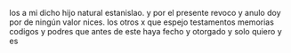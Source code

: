 los a mi dicho hijo natural estanislao.
y por el presente revoco y anulo doy por de ningún valor nices.
los otros x que espejo testamentos memorias codigos y podres
que antes de este haya fecho y otorgado y solo quiero y es